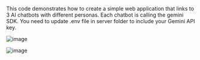 This code demonstrates how to create a simple web application that links to 3 AI chatbots with different personas. Each chatbot is calling the gemini SDK.
You need to update .env file in server folder to include your Gemini API key.


![image](https://github.com/user-attachments/assets/855cf12b-4b2d-4020-a0b7-bd0a3a2e48b4)


![image](https://github.com/user-attachments/assets/75708cf7-9f59-4108-b448-30c708d120c9)

